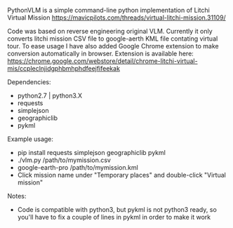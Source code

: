 PythonVLM is a simple command-line python implementation of Litchi Virtual Mission https://mavicpilots.com/threads/virtual-litchi-mission.31109/

Code was based on reverse engineering original VLM. Currently it only converts litchi mission CSV file to google-aerth KML file contating virtual tour. To ease usage I have also added Google Chrome extension to make conversion automatically in browser. Extension is available here: https://chrome.google.com/webstore/detail/chrome-litchi-virtual-mis/ccpleclnjidgphbmhphdfeejfifeekak

Dependencies:
 - python2.7 | python3.X
 - requests
 - simplejson
 - geographiclib
 - pykml

Example usage:
 - pip install requests simplejson geographiclib pykml
 - ./vlm.py /path/to/mymission.csv
 - google-earth-pro /path/to/mymission.kml
 - Click mission name under "Temporary places" and double-click "Virtual mission"

Notes:
 - Code is compatible with python3, but pykml is not python3 ready, so you'll have to fix a couple of lines in pykml in order to make it work

